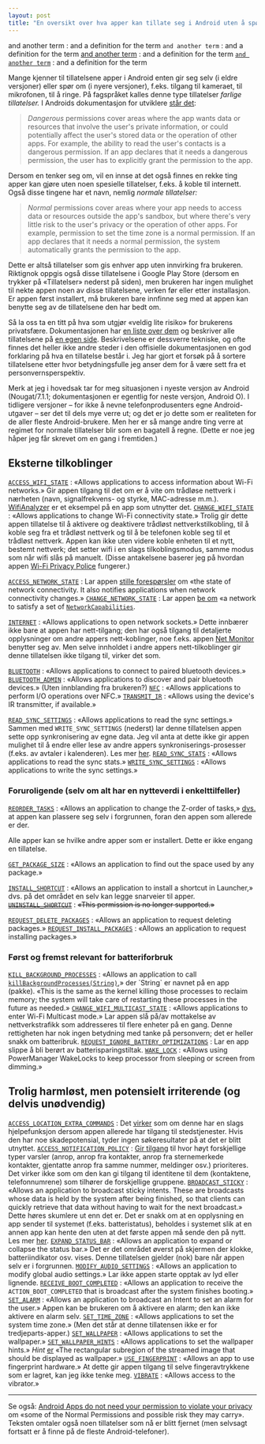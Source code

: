 ```yaml
---
layout: post
title: "En oversikt over hva apper kan tillate seg i Android uten å spørre om lov"
---
```


and another term
:	and a definition for the term
`and another term`
:	and a definition for the term
[and another term](#)
:	and a definition for the term
[`and another term`](#)
:	and a definition for the term

Mange kjenner til tillatelsene apper i Android enten gir seg selv (i eldre versjoner) eller spør om (i nyere versjoner), f.eks. tilgang til kameraet, til mikrofonen, til å ringe. På fagspråket kalles denne type tillatelser *farlige tillatelser.* I Androids dokumentasjon for utviklere [står det](https://developer.android.com/guide/topics/permissions/requesting.html#normal-dangerous):

> *Dangerous* permissions cover areas where the app wants data or resources that involve the user's private information, or could potentially affect the user's stored data or the operation of other apps. For example, the ability to read the user's contacts is a dangerous permission. If an app declares that it needs a dangerous permission, the user has to explicitly grant the permission to the app.

Dersom en tenker seg om, vil en innse at det også finnes en rekke ting apper kan gjøre uten noen spesielle tillatelser, f.eks. å koble til internett. Også disse tingene har et navn, nemlig *normale tillatelser:*

> *Normal* permissions cover areas where your app needs to access data or resources outside the app's sandbox, but where there's very little risk to the user's privacy or the operation of other apps. For example, permission to set the time zone is a normal permission. If an app declares that it needs a normal permission, the system automatically grants the permission to the app.

Dette er altså tillatelser som gis enhver app uten innvirking fra brukeren. Riktignok oppgis også disse tillatelsene i Google Play Store (dersom en trykker på «Tillatelser» nederst på siden), men brukeren har ingen mulighet til nekte appen noen av disse tillatelsene, verken før eller etter installasjon. Er appen først installert, må brukeren bare innfinne seg med at appen kan benytte seg av de tillatelsene den har bedt om.

Så la oss ta en titt på hva som utgjør «veldig lite risiko» for brukerens privatsfære. Dokumentasjonen har [en liste over dem](https://developer.android.com/guide/topics/permissions/normal-permissions.html) og beskriver alle tillatelsene på [en egen side](https://developer.android.com/reference/android/Manifest.permission.html#ACCESS_LOCATION_EXTRA_COMMANDS). Beskrivelsene er dessverre tekniske, og ofte finnes det heller ikke andre steder i den offisielle dokumentasjonen en god forklaring på hva en tillatelse består i. Jeg har gjort et forsøk på å sortere tillatelsene etter hvor betydningsfulle jeg anser dem for å være sett fra et personvernsperspektiv.

Merk at jeg i hovedsak tar for meg situasjonen i nyeste versjon av Android (Nougat/7.1.1; dokumentasjonen er egentlig for neste versjon, Android O). I tidligere versjoner – for ikke å nevne telefonprodusenters egne Android-utgaver – ser det til dels mye verre ut; og det er jo dette som er realiteten for de aller fleste Android-brukere. Men her er så mange andre ting verre at regimet for normale tillatelser blir som en bagatell å regne. (Dette er noe jeg håper jeg får skrevet om en gang i fremtiden.)

## Eksterne tilkoblinger

[`ACCESS_WIFI_STATE`](https://developer.android.com/reference/android/Manifest.permission.html#ACCESS_WIFI_STATE)
: «Allows applications to access information about Wi-Fi networks.» Gir appen tilgang til det om er å vite om trådløse nettverk i nærheten (navn, signalfrekvens- og styrke, MAC-adresse m.m.). [WifiAnalyzer](https://vremsoftwaredevelopment.github.io/WiFiAnalyzer/) er et eksempel på en app som utnytter det.
[`CHANGE_WIFI_STATE`](https://developer.android.com/reference/android/Manifest.permission.html#CHANGE_WIFI_STATE)
: «Allows applications to change Wi-Fi connectivity state.» Trolig gir dette appen tillatelse til å aktivere og deaktivere trådløst nettverkstilkobling, til å koble seg fra et trådløst nettverk og til å be telefonen koble seg til et trådløst nettverk. Appen kan ikke uten videre koble enheten til et nytt, bestemt nettverk; det setter wifi i en slags tilkoblingsmodus, samme modus som når wifi slås på manuelt. (Disse antakelsene baserer jeg på hvordan appen [Wi-Fi Privacy Police](https://github.com/BramBonne/privacypolice) fungerer.)


[`ACCESS_NETWORK_STATE`](https://developer.android.com/reference/android/Manifest.permission.html#ACCESS_NETWORK_STATE)
: Lar appen [stille forespørsler](https://developer.android.com/reference/android/net/ConnectivityManager.html) om «the state of network connectivity. It also notifies applications when network connectivity changes.»
[`CHANGE_NETWORK_STATE`](https://developer.android.com/reference/android/Manifest.permission.html#CHANGE_NETWORK_STATE)
: Lar appen [be om](https://developer.android.com/reference/android/net/ConnectivityManager.html) «a network to satisfy a set of [`NetworkCapabilities`](https://developer.android.com/reference/android/net/NetworkCapabilities.html).


[`INTERNET`](https://developer.android.com/reference/android/Manifest.permission.html#KILL_BACKGROUND_PROCESSES)
: «Allows applications to open network sockets.» Dette innbærer ikke bare at appen har nett-tilgang; den har også tilgang til detaljerte opplysninger om andre appers nett-koblinger, noe f.eks. appen [Net Monitor](https://github.com/SecUSo/privacy-friendly-netmonitor) benytter seg av. Men selve innholdet i andre appers nett-tilkoblinger gir denne tillatelsen ikke tilgang til, virker det som.


[`BLUETOOTH`](https://developer.android.com/reference/android/Manifest.permission.html#BLUETOOTH)
: «Allows applications to connect to paired bluetooth devices.»
[`BLUETOOTH_ADMIN`](https://developer.android.com/reference/android/Manifest.permission.html#BLUETOOTH_ADMIN)
: «Allows applications to discover and pair bluetooth devices.» (Uten innblanding fra brukeren?)
[`NFC`](https://developer.android.com/reference/android/Manifest.permission.html#NFC)
: «Allows applications to perform I/O operations over NFC.»
[`TRANSMIT_IR`](https://developer.android.com/reference/android/Manifest.permission.html#TRANSMIT_IR)
: «Allows using the device's IR transmitter, if available.»


[`READ_SYNC_SETTINGS`](https://developer.android.com/reference/android/Manifest.permission.html#READ_SYNC_SETTINGS)
: «Allows applications to read the sync settings.» Sammen med `WRITE_SYNC_SETTINGS` (nederst) lar denne tillatelsen appen sette opp synkronisering av egne data. Jeg vil anta at dette ikke gir appen mulighet til å endre eller lese av andre appers synkroniserings-prosesser (f.eks. av avtaler i kalenderen). Les mer [her](https://developer.android.com/training/sync-adapters/creating-sync-adapter.html).
[`READ_SYNC_STATS`](https://developer.android.com/reference/android/Manifest.permission.html#READ_SYNC_STATS)
: «Allows applications to read the sync stats.»
[`WRITE_SYNC_SETTINGS`](https://developer.android.com/reference/android/Manifest.permission.html#WRITE_SYNC_SETTINGS)
: «Allows applications to write the sync settings.»


### Foruroligende (selv om alt har en nytteverdi i enkelttilfeller)

[`REORDER_TASKS`](https://developer.android.com/reference/android/Manifest.permission.html#REORDER_TASKS)
: «Allows an application to change the Z-order of tasks,» [dvs.](https://developer.android.com/guide/components/activities/tasks-and-back-stack.html) at appen kan plassere seg selv i forgrunnen, foran den appen som allerede er der.


Alle apper kan se hvilke andre apper som er installert. Dette er ikke engang en tillatelse.

[`GET_PACKAGE_SIZE`](https://developer.android.com/reference/android/Manifest.permission.html#GET_PACKAGE_SIZE)
: «Allows an application to find out the space used by any package.»


[`INSTALL_SHORTCUT`](https://developer.android.com/reference/android/Manifest.permission.html#INSTALL_SHORTCUT)
: «Allows an application to install a shortcut in Launcher,» dvs. på det området en selv kan legge snarveier til apper.
[~~`UNINSTALL_SHORTCUT`~~](https://developer.android.com/reference/android/Manifest.permission.html#UNINSTALL_SHORTCUT)
: ~~«This permission is no longer supported.»~~


[`REQUEST_DELETE_PACKAGES`](https://developer.android.com/reference/android/Manifest.permission.html#REQUEST_INSTALL_PACKAGES)
: «Allows an application to request deleting packages.»
[`REQUEST_INSTALL_PACKAGES`](https://developer.android.com/reference/android/Manifest.permission.html#REQUEST_INSTALL_PACKAGES)
: «Allows an application to request installing packages.»


### Først og fremst relevant for batteriforbruk

[`KILL_BACKGROUND_PROCESSES`](https://developer.android.com/reference/android/Manifest.permission.html#KILL_BACKGROUND_PROCESSES)
: «Allows an application to call [`killBackgroundProcesses(String)`](https://developer.android.com/reference/android/app/ActivityManager.html#killBackgroundProcesses(java.lang.String)),» der `String` er navnet på en app (pakke). «This is the same as the kernel killing those processes to reclaim memory; the system will take care of restarting these processes in the future as needed.»
[`CHANGE_WIFI_MULTICAST_STATE`](https://developer.android.com/reference/android/Manifest.permission.html#CHANGE_WIFI_MULTICAST_STATE)
: «Allows applications to enter Wi-Fi Multicast mode.» Lar appen slå på/av mottakelse av nettverkstrafikk som addresseres til flere enheter på en gang. Denne rettigheten har nok ingen betydning med tanke på personvern; det er heller snakk om batteribruk.
[`REQUEST_IGNORE_BATTERY_OPTIMIZATIONS`](https://developer.android.com/reference/android/Manifest.permission.html#REQUEST_IGNORE_BATTERY_OPTIMIZATIONS)
: Lar en app slippe å bli berørt av batterisparingstiltak.
[`WAKE_LOCK`](https://developer.android.com/reference/android/Manifest.permission.html#WAKE_LOCK)
: «Allows using PowerManager WakeLocks to keep processor from sleeping or screen from dimming.»


## Trolig harmløst, men potensielt irriterende (og delvis unødvendig)

[`ACCESS_LOCATION_EXTRA_COMMANDS`](https://developer.android.com/reference/android/Manifest.permission.html#ACCESS_LOCATION_EXTRA_COMMANDS)
: Det [virker](https://stackoverflow.com/questions/9917888/android-access-location-extra-commands-permission-uses) som om denne har en slags hjelpefunksjon dersom appen allerede har tilgang til stedstjenester. Hvis den har noe skadepotensial, tyder ingen søkeresultater på at det er blitt utnyttet.
[`ACCESS_NOTIFICATION_POLICY`](https://developer.android.com/reference/android/Manifest.permission.html#ACCESS_NOTIFICATION_POLICY)
: [Gir tilgang](https://developer.android.com/reference/android/app/NotificationManager.Policy.html) til hvor høyt forskjellige typer varsler (anrop, anrop fra kontakter, anrop fra sternemerkede kontakter, gjentatte anrop fra samme nummer, meldinger osv.) prioriteres. Det virker ikke som om den kan gi tilgang til identitene til dem (kontaktene, telefonnumrene) som tilhører de forskjellige gruppene.
[`BROADCAST_STICKY`](https://developer.android.com/reference/android/Manifest.permission.html#BROADCAST_STICKY)
: «Allows an application to broadcast sticky intents. These are broadcasts whose data is held by the system after being finished, so that clients can quickly retrieve that data without having to wait for the next broadcast.» Dette høres skumlere ut enn det er. Det er snakk om at en opplysning en app sender til systemet (f.eks. batteristatus), beholdes i systemet slik at en annen app kan hente den uten at det første appen må sende den på nytt. Les mer [her](https://stackoverflow.com/questions/26038839/knowing-about-sticky-intent-in-android).
[`EXPAND_STATUS_BAR`](https://developer.android.com/reference/android/Manifest.permission.html#EXPAND_STATUS_BAR)
: «Allows an application to expand or collapse the status bar.» Det er det området øverst på skjermen der klokke, batteriindikator osv. vises. Denne tillatelsen gjelder (nok) bare når appen selv er i forgrunnen.
[`MODIFY_AUDIO_SETTINGS`](https://developer.android.com/reference/android/Manifest.permission.html#MODIFY_AUDIO_SETTINGS)
: «Allows an application to modify global audio settings.» Lar ikke appen starte opptak av lyd eller lignende.
[`RECEIVE_BOOT_COMPLETED`](https://developer.android.com/reference/android/Manifest.permission.html#RECEIVE_BOOT_COMPLETED)
: «Allows an application to receive the `ACTION_BOOT_COMPLETED` that is broadcast after the system finishes booting.»
[`SET_ALARM`](https://developer.android.com/reference/android/Manifest.permission.html#SET_ALARM)
: «Allows an application to broadcast an Intent to set an alarm for the user.» Appen kan be brukeren om å aktivere en alarm; den kan ikke aktivere en alarm selv.
[`SET_TIME_ZONE`](https://developer.android.com/reference/android/Manifest.permission.html#SET_TIME_ZONE)
: «Allows applications to set the system time zone.» (Men det står at denne tillatensen ikke er for tredjeparts-apper.)
[`SET_WALLPAPER`](https://developer.android.com/reference/android/Manifest.permission.html#SET_WALLPAPER)
: «Allows applications to set the wallpaper.»
[`SET_WALLPAPER_HINTS`](https://developer.android.com/reference/android/Manifest.permission.html#SET_WALLPAPER_HINTS)
: «Allows applications to set the wallpaper hints.» *Hint* [er](https://developer.android.com/reference/android/app/WallpaperManager.html) «The rectangular subregion of the streamed image that should be displayed as wallpaper.»
[`USE_FINGERPRINT`](https://developer.android.com/reference/android/Manifest.permission.html#USE_FINGERPRINT)
: «Allows an app to use fingerprint hardware.» At dette gir appen tilgang til selve fingeravtrykkene som er lagret, kan jeg ikke tenke meg.
[`VIBRATE`](https://developer.android.com/reference/android/Manifest.permission.html#VIBRATE)
: «Allows access to the vibrator.»

* * *

Se også: [Android Apps do not need your permission to violate your privacy](https://growthbug.com/android-apps-do-not-need-your-permission-to-violate-your-privacy-a9f94bb497a0) om «some of the Normal Permissions and possible risk they may carry». Teksten omtaler også noen tillatelser som nå er blitt fjernet (men selvsagt fortsatt er å finne på de fleste Android-telefoner).

